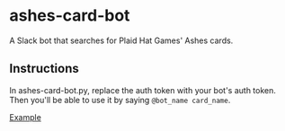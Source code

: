 # ashes-card-bot
A Slack bot that searches for Plaid Hat Games' Ashes cards.

## Instructions
In ashes-card-bot.py, replace the auth token with your bot's auth token. Then you'll be able to use it by saying `@bot_name card_name`.

[Example](https://i.imgur.com/9fxapTP.png)
